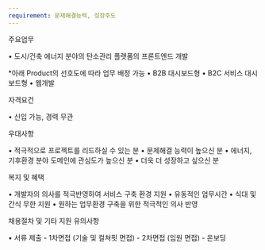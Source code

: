 ```yaml
---
requirement: 문제해결능력, 성장주도
---
```


주요업무

• 도시/건축 에너지 분야의 탄소관리 플랫폼의 프론트엔드 개발

*아래 Product의 선호도에 따라 업무 배정 가능
• B2B 대시보드형
• B2C 서비스 대시보드형
• 웹개발

자격요건

• 신입 가능, 경력 무관

우대사항

• 적극적으로 프로젝트를 리드하실 수 있는 분
• 문제해결 능력이 높으신 분
• 에너지, 기후환경 분야 도메인에 관심도가 높으신 분
• 더욱 더 성장하고 싶으신 분

복지 및 혜택

• 개발자의 의사를 적극반영하여 서비스 구축 환경 지원
• 유동적인 업무시간
• 식대 및 간식 무한 지원
• 원하는 업무환경 구축을 위한 적극적인 의사 반영

채용절차 및 기타 지원 유의사항

• 서류 제출 - 1차면접 (기술 및 컬쳐핏 면접) - 2차면접 (임원 면접) - 온보딩